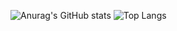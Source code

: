 ![Anurag's GitHub stats](https://github-readme-stats.vercel.app/api?username=pookantong&hide=stars&theme=synthwave)
![Top Langs](https://github-readme-stats.vercel.app/api/top-langs/?username=pookantong&layout=compact)

